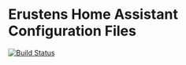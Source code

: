 # Erustens Home Assistant Configuration Files 
[![Build Status](https://travis-ci.org/erusten/home_assistant_config.svg?branch=master)](https://travis-ci.org/erusten/home_assistant_config)